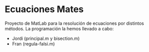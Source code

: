 # Ecuaciones Mates
 
Proyecto de MatLab para la resolución de ecuaciones por distintos métodos.
La programación la hemos llevado a cabo:
 - Jordi (principal.m y bisection.m)
 - Fran (regula-falsi.m)
 

